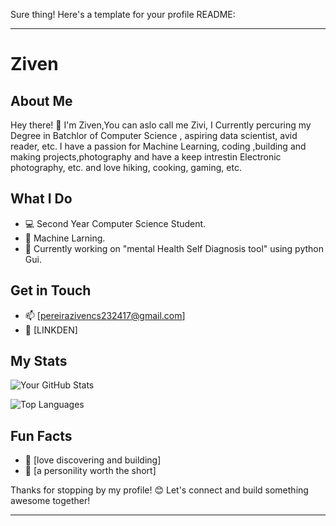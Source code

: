 Sure thing! Here's a template for your profile README:

---

# Ziven

## About Me

Hey there! 👋 I'm Ziven,You can aslo call me Zivi, I Currently percuring my Degree in Batchlor of Computer Science , aspiring data scientist, avid reader, etc. I have a passion for Machine Learning, coding ,building and making projects,photography and have a keep intrestin Electronic photography, etc. and love hiking, cooking, gaming, etc.

## What I Do

- 💻 Second Year Computer Science Student.
- 🌱 Machine Larning.
- 🚀 Currently working on "mental Health Self Diagnosis tool" using python Gui.

## Get in Touch

- 📫 [pereirazivencs232417@gmail.com]
- 💬 [LINKDEN]

## My Stats

![Your GitHub Stats](https://github-readme-stats.vercel.app/api?username=Zivi09&show_icons=true)

![Top Languages](https://github-readme-stats.vercel.app/api/top-langs/api?usearname=Zivi09&layout=compact)

## Fun Facts

- 🔭 [love discovering and building]
- 🌟 [a personility worth the short]

Thanks for stopping by my profile! 😊 Let's connect and build something awesome together!

---
